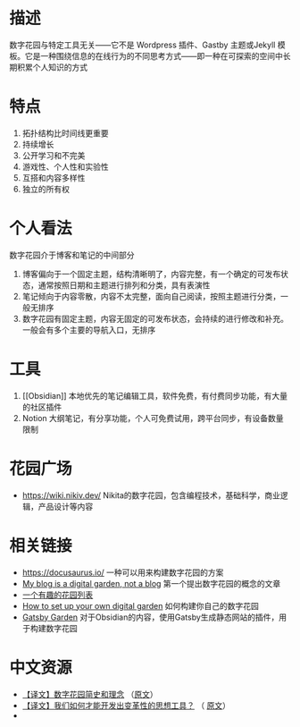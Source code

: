 # 描述
数字花园与特定工具无关——它不是 Wordpress 插件、Gastby 主题或Jekyll 模板。它是一种围绕信息的在线行为的不同思考方式——即一种在可探索的空间中长期积累个人知识的方式

# 特点
1. 拓扑结构比时间线更重要
2. 持续增长
3. 公开学习和不完美
4. 游戏性、个人性和实验性
5. 互搭和内容多样性
6. 独立的所有权

# 个人看法
数字花园介于博客和笔记的中间部分
1. 博客偏向于一个固定主题，结构清晰明了，内容完整，有一个确定的可发布状态，通常按照日期和主题进行排列和分类，具有表演性
2. 笔记倾向于内容零散，内容不太完整，面向自己阅读，按照主题进行分类，一般无排序
3. 数字花园有固定主题，内容无固定的可发布状态，会持续的进行修改和补充。一般会有多个主要的导航入口，无排序

# 工具
1. [[Obsidian]] 本地优先的笔记编辑工具，软件免费，有付费同步功能，有大量的社区插件
2. Notion 大纲笔记，有分享功能，个人可免费试用，跨平台同步，有设备数量限制

# 花园广场
- https://wiki.nikiv.dev/  Nikita的数字花园，包含编程技术，基础科学，商业逻辑，产品设计等内容

# 相关链接
- https://docusaurus.io/ 一种可以用来构建数字花园的方案
- [ My blog is a digital garden, not a blog](https://joelhooks.com/digital-garden) 第一个提出数字花园的概念的文章
- [一个有趣的花园列表](https://wiki.nikiv.dev/other/wiki-workflow#similar-wikis-i-liked)
- [How to set up your own digital garden](https://nesslabs.com/digital-garden-set-up) 如何构建你自己的数字花园
- [Gatsby Garden](https://github.com/binnyva/gatsby-garden)  对于Obsidian的内容，使用Gatsby生成静态网站的插件，用于构建数字花园

# 中文资源
- [【译文】数字花园简史和理念](https://zhuanlan.zhihu.com/p/343230822) （[原文](https://link.zhihu.com/?target=https%3A//maggieappleton.com/garden-history)）
- [【译文】我们如何才能开发出变革性的思想工具？](https://zhuanlan.zhihu.com/p/394795804) （ [原文](https://numinous.productions/ttft/#why-not-more-work)）
- 